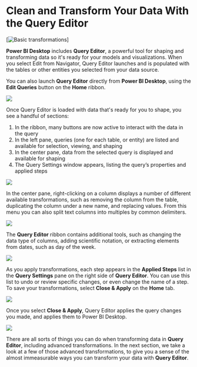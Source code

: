 <properties
   pageTitle="Clean and Transform Your Data With the Query Editor"
   description="Clean and Transform Your Data With the Query Editor"
   services="powerbi"
   documentationCenter=""
   authors="davidiseminger"
   manager="mblythe"
   editor=""
   tags=""
   featuredVideoId="o-sinon5JYY"/>

<tags
   ms.service="powerbi"
   ms.devlang="NA"
   ms.topic="article"
   ms.tgt_pltfrm="NA"
   ms.workload="powerbi"
   ms.date="02/17/2016"
   ms.author="v-jescoo"/>

# Clean and Transform Your Data With the Query Editor

[![Basic transformations](./media/powerbi-learning-course1-article3/videothumb.jpg)]

**Power BI Desktop** includes **Query Editor**, a powerful tool for shaping and transforming data so it's ready for your models and visualizations. When you select Edit from Navigator, Query Editor launches and is populated with the tables or other entities you selected from your data source.

You can also launch **Query Editor** directly from **Power BI Desktop**, using the **Edit Queries** button on the **Home** ribbon.

![](media/powerbi-learning-1-3-clean-and-transform-data-with-query-editor/1-3_1.png)

Once Query Editor is loaded with data that's ready for you to shape, you see a handful of sections:

1.  In the ribbon, many buttons are now active to interact with the data in the query
2.  In the left pane, queries (one for each table, or entity) are listed and available for selection, viewing, and shaping
3.  In the center pane, data from the selected query is displayed and available for shaping
4.  The Query Settings window appears, listing the query’s properties and applied steps

![](media/powerbi-learning-1-3-clean-and-transform-data-with-query-editor/1-3_2.png)

In the center pane, right-clicking on a column displays a number of different available transformations, such as removing the column from the table, duplicating the column under a new name, and replacing values. From this menu you can also split text columns into multiples by common delimiters.

![](media/powerbi-learning-1-3-clean-and-transform-data-with-query-editor/1-3_3.png)

The **Query Editor** ribbon contains additional tools, such as changing the data type of columns, adding scientific notation, or extracting elements from dates, such as day of the week.

![](media/powerbi-learning-1-3-clean-and-transform-data-with-query-editor/1-3_4.png)

As you apply transformations, each step appears in the **Applied Steps** list in the **Query Settings** pane on the right side of **Query Editor**. You can use this list to undo or review specific changes, or even change the name of a step. To save your transformations, select **Close & Apply** on the **Home** tab.

![](media/powerbi-learning-1-3-clean-and-transform-data-with-query-editor/1-3_5.png)

Once you select **Close & Apply**, Query Editor applies the query changes you made, and applies them to Power BI Desktop.

![](media/powerbi-learning-1-3-clean-and-transform-data-with-query-editor/1-3_6.png)

There are all sorts of things you can do when transforming data in **Query Editor**, including advanced transformations. In the next section, we take a look at a few of those advanced transformations, to give you a sense of the almost immeasurable ways you can transform your data with **Query Editor**.

